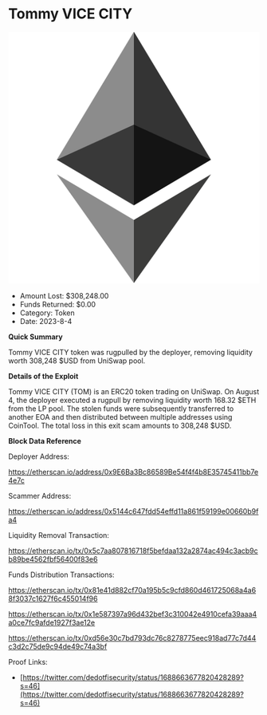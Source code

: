 # Tommy VICE CITY
![Tommy VICE CITY](/rektimages/Tommy-VICE-CITY-Rugpull.png)
- Amount Lost: $308,248.00
- Funds Returned: $0.00
- Category: Token
- Date: 2023-8-4

**Quick Summary**

Tommy VICE CITY token was rugpulled by the deployer, removing liquidity worth 308,248 $USD from UniSwap pool.

  


 **Details of the Exploit**

Tommy VICE CITY (TOM) is an ERC20 token trading on UniSwap. On August 4, the deployer executed a rugpull by removing liquidity worth 168.32 $ETH from the LP pool. The stolen funds were subsequently transferred to another EOA and then distributed between multiple addresses using CoinTool. The total loss in this exit scam amounts to 308,248 $USD.

  


 **Block Data Reference**

Deployer Address:

https://etherscan.io/address/0x9E6Ba3Bc86589Be54f4f4b8E35745411bb7e4e7c

  


Scammer Address:

https://etherscan.io/address/0x5144c647fdd54effd11a861f59199e00660b9fa4

  


Liquidity Removal Transaction:

https://etherscan.io/tx/0x5c7aa807816718f5befdaa132a2874ac494c3acb9cb89be4562fbf56400f83e6

  


Funds Distribution Transactions:

https://etherscan.io/tx/0x81e41d882cf70a195b5c9cfd860d461725068a4a68f3037c1627f6c455014f96

https://etherscan.io/tx/0x1e587397a96d432bef3c310042e4910cefa39aaa4a0ce7fc9afde1927f3ae12e

https://etherscan.io/tx/0xd56e30c7bd793dc76c8278775eec918ad77c7d44c3d2c75de9c94de49c74a3bf


Proof Links:
- [https://twitter.com/dedotfisecurity/status/1688663677820428289?s=46](https://twitter.com/dedotfisecurity/status/1688663677820428289?s=46)


